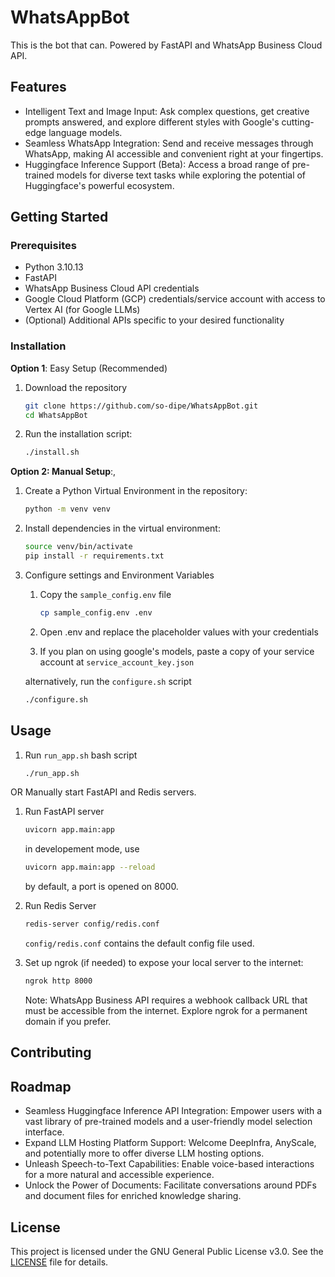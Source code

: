 # WhatsAppBot

This is the bot that can. Powered by FastAPI and WhatsApp Business Cloud API.

## Features

- Intelligent Text and Image Input: Ask complex questions, get creative prompts answered, and explore different styles with Google's cutting-edge language models.
- Seamless WhatsApp Integration: Send and receive messages through WhatsApp, making AI accessible and convenient right at your fingertips.
- Huggingface Inference Support (Beta): Access a broad range of pre-trained models for diverse text tasks while exploring the potential of Huggingface's powerful ecosystem.

## Getting Started

### Prerequisites

- Python 3.10.13
- FastAPI
- WhatsApp Business Cloud API credentials
- Google Cloud Platform (GCP) credentials/service account with access to Vertex AI (for Google LLMs)
- (Optional) Additional APIs specific to your desired functionality

### Installation

__Option 1__: Easy Setup (Recommended)
1. Download the repository
    ```bash
    git clone https://github.com/so-dipe/WhatsAppBot.git
    cd WhatsAppBot
    ```

2. Run the installation script:
    ```bash
    ./install.sh
    ```

__Option 2: Manual Setup__:, 

1. Create a Python Virtual Environment in the repository:
    ```bash
    python -m venv venv
    ```
2. Install dependencies in the virtual environment:
    ```bash
    source venv/bin/activate
    pip install -r requirements.txt
    ```
3. Configure settings and Environment Variables

    1. Copy the `sample_config.env` file

        ```bash
        cp sample_config.env .env
        ```
    2. Open .env and replace the placeholder values with your credentials
    3. If you plan on using google's models, paste a copy of your service account at `service_account_key.json`

    alternatively, run the `configure.sh` script
    ```bash
    ./configure.sh
    ```

## Usage
1. Run `run_app.sh` bash script
    ```bash
    ./run_app.sh
    ```

OR Manually start FastAPI and Redis servers.
1.  Run FastAPI server
    ```bash
    uvicorn app.main:app 
    ```
    in developement mode, use
    ```bash
    uvicorn app.main:app --reload
    ```
    by default, a port is opened on 8000.

2.  Run Redis Server
    ```bash
    redis-server config/redis.conf
    ```
    `config/redis.conf` contains the default config file used.

3. Set up ngrok (if needed) to expose your local server to the internet:
    ```bash
    ngrok http 8000
    ```
    Note: WhatsApp Business API requires a webhook callback URL that must be accessible from the internet.
    Explore ngrok for a permanent domain if you prefer.


## Contributing
<!-- Yo! So you want to contribute to this project. Head on over to (Contributing.md) to learn how you can do so. -->

## Roadmap
- Seamless Huggingface Inference API Integration: Empower users with a vast library of pre-trained models and a user-friendly model selection interface.
- Expand LLM Hosting Platform Support: Welcome DeepInfra, AnyScale, and potentially more to offer diverse LLM hosting options.
- Unleash Speech-to-Text Capabilities: Enable voice-based interactions for a more natural and accessible experience.
- Unlock the Power of Documents: Facilitate conversations around PDFs and document files for enriched knowledge sharing.

## License

This project is licensed under the GNU General Public License v3.0. See the [LICENSE](LICENSE) file for details.
